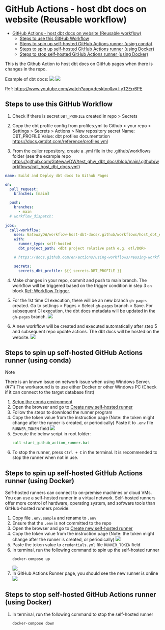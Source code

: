# GitHub Actions - host dbt docs on website (Reusable workflow)
- [GitHub Actions - host dbt docs on website (Reusable workflow)](#github-actions---host-dbt-docs-on-website-reusable-workflow)
  - [Steps to use this GitHub Workflow](#steps-to-use-this-github-workflow)
  - [Steps to spin up self-hosted GitHub Actions runner (using conda)](#steps-to-spin-up-self-hosted-github-actions-runner-using-conda)
  - [Steps to spin up self-hosted GitHub Actions runner (using Docker)](#steps-to-spin-up-self-hosted-github-actions-runner-using-docker)
  - [Steps to stop self-hosted GitHub Actions runner (using Docker)](#steps-to-stop-self-hosted-github-actions-runner-using-docker)

This is the Github Action to host dbt docs on GitHub pages when there is changes in the repo.

Example of dbt docs:
![](asset/dbt-docs-1.png)
![](asset/dbt-docs-2.png)

Ref: https://www.youtube.com/watch?app=desktop&v=I-yT2Err6PE

## Steps to use this GitHub Workflow
1. Check if there is secret `DBT_PROFILE` created in repo > Secrets
  
2. Copy the dbt profile config from profiles.yml to Github > your repo > Settings > Secrets > Actions > New repository secret
    Name: DBT_PROFILE
    Value: <dbt profile config>
    dbt profiles documentation https://docs.getdbt.com/reference/profiles.yml

3. From the caller repository, create a .yml file in the .github/workflows folder (see the example repo https://github.com/GatewayDW/test_ghw_dbt_docs/blob/main/.github/workflows/call_host_dbt_docs.yml)
  ```yml
  name: Build and Deploy dbt docs to Github Pages

  on:
    pull_request:
      branches: [main]

    push:
      branches:
        - main
    # workflow_dispatch:
    
  jobs:
    call-workflow:
      uses: GatewayDW/workflow-host-dbt-docs/.github/workflows/host_dbt_docs.yml@main
      with:
        runner_type: self-hosted
        dbt_project_path: <dbt project relative path e.g. etl/DOR>

      # https://docs.github.com/en/actions/using-workflows/reusing-workflows#passing-inputs-and-secrets-to-a-reusable-workflow

      secrets:
        secrets_dbt_profile: ${{ secrets.DBT_PROFILE }}
  ```

4. Make changes in your repo, commit and push to main branch. The workflow will be triggered based on the trigger condition in step 3 `on` block [Ref: Workflow Trigger](https://docs.github.com/en/actions/using-workflows/events-that-trigger-workflows).

5. For the 1st time CI execution, there will be an new branch `gh-pages` created. Go to settings > Pages > Select `gh-pages` branch > Save.
   For subsequent CI execution, the dbt docs metadata will be updated in the `gh-pages` branch.
![](asset/gh-pages.png)

6. A new workflow will be created and executed automatically after step 5 and subsequent repo update actions. The dbt docs will be hosted on the website.
![](asset/cicd-pages.png)

## Steps to spin up self-hosted GitHub Actions runner (using conda)
> [!NOTE]
> There is an known issue on network issue when using Windows Server. (#71)
> The workaround is to use either Docker or other Windows PC (Check if it can connect to the target database first)

1. [Setup the conda environment](/docs/setup_environment.md)
2. Open the browser and go to [Create new self-hosted runner](https://github.com/organizations/GatewayDW/settings/actions/runners/new)
3. Follow the steps to download the runner program
4. Copy the token value from the instruction page (Note: the token might change after the runner is created, or periodically)
   Paste it to `.env` file `RUNNER_TOKEN` field
   ![](asset/gha-runner-token.png)
5. Execute the below script in root folder:
   ```cmd
   call start_github_action_runner.bat
   ```
6. To stop the runner, press `Ctrl + C` in the terminal. It is recommended to stop the runner when not in use.

## Steps to spin up self-hosted GitHub Actions runner (using Docker)
Self-hosted runners can connect to on-premise machines or cloud VMs. You can use a self-hosted runner in a virtual network. Self-hosted runners offer more control of hardware, operating system, and software tools than GitHub-hosted runners provide.

1. Copy file `.env.sample` and rename to `.env`
2. Ensure that the `.env` is not committed to the repo
3. Open the browser and go to [Create new self-hosted runner](https://github.com/organizations/GatewayDW/settings/actions/runners/new)
4. Copy the token value from the instruction page (Note: the token might change after the runner is created, or periodically)
   ![](asset/gha-runner-token.png)
5. Paste the token value to `credentials.yml` file `RUNNER_TOKEN` field
6. In terminal, run the following command to spin up the self-hosted runner
   ```bash
   docker-compose up
   ```
   ![](asset/docker-compose-up-log.png)
7. In GitHub Actions Runner page, you should see the new runner is online
   ![](asset/gha-runner-online.png)

## Steps to stop self-hosted GitHub Actions runner (using Docker)
1. In terminal, run the following command to stop the self-hosted runner
   ```bash
   docker-compose down
   ```
